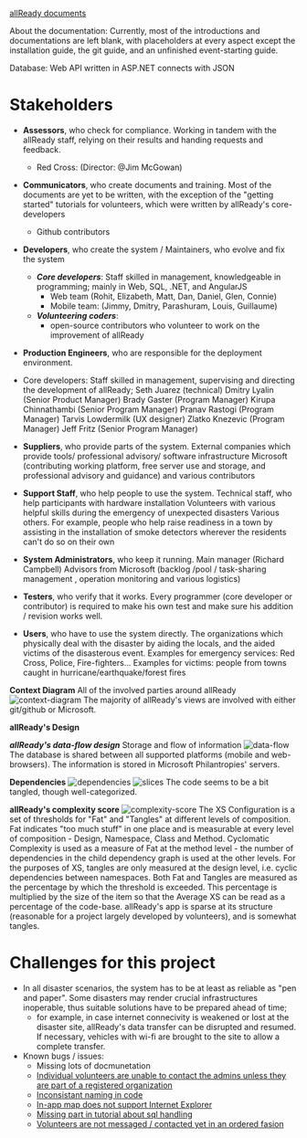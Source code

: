[allReady documents](https://github.com/PhillipKatz/allReady/tree/master/docs)


About the documentation:
Currently, most of the introductions and documentations are left blank, with placeholders at every aspect except the installation guide, the git guide, and an unfinished event-starting guide.


Database: Web API written in ASP.NET connects with JSON

Stakeholders
=============
* **Assessors**, who check for compliance.
Working in tandem with the allReady staff, relying on their results and handing requests and feedback.
  * Red Cross: (Director: @Jim McGowan)

* **Communicators**, who create documents and training.
Most of the documents are yet to be written, with the exception of the "getting started" tutorials for volunteers, which were written by allReady's core-developers
  * Github contributors

* **Developers**, who create the system / Maintainers, who evolve and fix the system
  * ***Core developers***: Staff skilled in management, knowledgeable in programming; mainly in Web, SQL, .NET, and AngularJS
    *	Web team (Rohit, Elizabeth, Matt, Dan, Daniel, Glen, Connie)
    *	Mobile team: (Jimmy, Dmitry, Parashuram, Louis, Guillaume)
  * ***Volunteering coders***:
    * open-source contributors who volunteer to work on the improvement of allReady

* **Production Engineers**, who are responsible for the deployment environment.
 * Core developers: Staff skilled in management, supervising and directing the development of allReady; 
	Seth Juarez (technical)
	Dmitry Lyalin (Senior Product Manager)
	Brady Gaster (Program Manager)
	Kirupa Chinnathambi (Senior Program Manager)
	Pranav Rastogi (Program Manager)
	Tarvis Lowdermilk (UX designer)
	Zlatko Knezevic (Program Manager)
	Jeff Fritz (Senior Program Manager)
	

* **Suppliers**, who provide parts of the system.
External companies which provide tools/ professional advisory/ software infrastructure
Microsoft (contributing working platform, free server use and storage, and professional advisory and guidance) and various contributors

* **Support Staff**, who help people to use the system.
Technical staff, who help participants with hardware installation
Volunteers with various helpful skills during the emergency of unexpected disasters
Various others. For example, people who help raise readiness in a town by assisting in the installation of smoke detectors wherever the residents can't do so on their own

* **System Administrators**, who keep it running.
Main manager (Richard Campbell)
Advisors from Microsoft (backlog /pool / task-sharing management , operation monitoring and various logistics)

* **Testers**, who verify that it works.
Every programmer (core developer or contributor) is required to make his own test and make sure his addition / revision works well.

* **Users**, who have to use the system directly.
The organizations which physically deal with the disaster by aiding the locals, and the aided victims of the disasterous event.
Examples for emergency services: Red Cross, Police, Fire-fighters...
Examples for victims: people from towns caught in hurricane/earthquake/forest fires 


**Context Diagram**
All of the involved parties around allReady
![context-diagram](https://github.com/turner11/ASOSMA/blob/master/HToolbox/imgs/Context%20Diagram.png)
The majority of allReady's views are involved with either git/github or Microsoft.


**allReady's Design**


***allReady's data-flow design***
Storage and flow of information
![data-flow](https://github.com/turner11/ASOSMA/blob/master/HToolbox/imgs/data_flow.jpg)
The database is shared between all supported platforms (mobile and web-browsers). The information is stored in Microsoft Philantropies' servers.

**Dependencies**
![dependencies](https://github.com/turner11/ASOSMA/blob/master/HToolbox/imgs/graph.png)
![slices](https://github.com/turner11/ASOSMA/blob/master/HToolbox/imgs/slices.png)
The code seems to be a bit tangled, though well-categorized.

**allReady's complexity score**
![complexity-score](https://github.com/turner11/ASOSMA/blob/master/HToolbox/imgs/complexity.png)
The XS Configuration is a set of thresholds for "Fat" and "Tangles" at different levels of composition.
Fat indicates "too much stuff" in one place and is measurable at every level of composition - Design, Namespace, Class and Method.
Cyclomatic Complexity is used as a measure of Fat at the method level - the number of dependencies in the child dependency graph is used at the other levels.
For the purposes of XS, tangles are only measured at the design level, i.e. cyclic dependencies between namespaces.
Both Fat and Tangles are measured as the percentage by which the threshold is exceeded. This percentage is multiplied by the size of the item so that the Average XS can be read as a percentage of the code-base.
allReady's app is sparse at its structure (reasonable for a project largely developed by volunteers), and is somewhat tangles.


Challenges for this project
============================
* In all disaster scenarios, the system has to be at least as reliable as "pen and paper". Some disasters may render crucial infrastructures inoperable, thus suitable solutions have to be prepared ahead of time;
  - for example, in case internet connecivity is weakened or lost at the disaster site, allReady's data transfer can be disrupted and resumed. If necessary, vehicles with wi-fi are brought to the site to allow a complete transfer.
* Known bugs / issues:
  - Missing lots of docmunetation
  - [Individual volunteers are unable to contact the admins unless they are part of a registered organization](https://github.com/HTBox/allReady/issues/1929)
  - [Inconsistant naming in code](https://github.com/HTBox/allReady/issues/1940)
  - [In-app map does not support Internet Explorer](https://github.com/HTBox/allReady/issues/1550)
  - [Missing part in tutorial about sql handling](https://github.com/HTBox/allReady/issues/1844)
  - [Volunteers are not messaged / contacted yet in an ordered fasion](https://github.com/HTBox/allReady/issues/1842)
  
  
